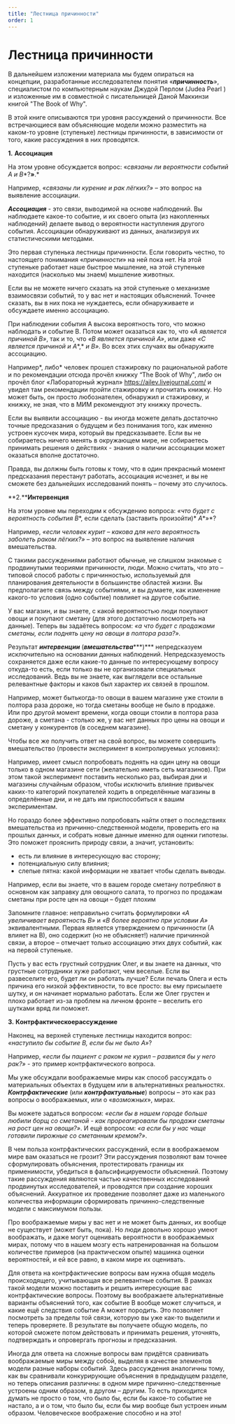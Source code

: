 ```yaml
---
title: "Лестница причинности"
order: 1
---
```


# Лестница причинности

В дальнейшем изложении материала мы будем опираться на концепции, разработанные исследователем понятия «***причинность***», специалистом по компьютерным наукам Джудой Перлом (Judea Pearl ) и изложенные им в совместной с писательницей Даной Маккинзи книгой "The Book of Why".

В этой книге описываются три уровня рассуждений о причинности. Все встречающиеся вам объясняющие модели можно разместить на каком-то уровне (ступеньке) лестницы причинности, в зависимости от того, какие рассуждения в них проводятся.

**1.** **Ассоциация**

На этом уровне обсуждается вопрос: «*связаны ли вероятности событий А и* *B**?**»**.*

Например, «*связаны ли курение и рак лёгких?»* – это вопрос на выявление ассоциации.

***Ассоциация*** - это связи, выводимой на основе наблюдений. Вы наблюдаете какое-то событие, и их своего опыта (из накопленных наблюдений) делаете вывод о вероятности наступления другого события. Ассоциации обнаруживают из данных, анализируя их статистическими методами.

Это первая ступенька лестницы причинности. Если говорить честно, то настоящего понимания «*причинности*» на ней пока нет. На этой ступеньке работает наше быстрое мышление, на этой ступеньке находится (насколько мы знаем) мышление животных.

Если вы не можете ничего сказать на этой ступеньке о механизме взаимосвязи событий, то у вас нет и настоящих объяснений. Точнее сказать, вы в них пока не нуждаетесь, если обнаруживаете и обсуждаете именно ассоциацию.

При наблюдении события А высока вероятность того, что можно наблюдать и событие B. Потом может оказаться как то, что *«А является причиной В»*, так и то, что *«В является причиной А»*, или даже *«С является причиной* *и* *А**,* *и В»*. Во всех этих случаях вы обнаружите ассоциацию.

Например*, либо* человек прошел стажировку по рациональной работе и по рекомендации отсюда прочёл книжку “The Book of Why", *либо* он прочёл блог «Лабораторный журнал» <https://ailev.livejournal.com/> и увидел там рекомендации пройти стажировку и прочитать книжку. Но может быть, он просто любознателен, обнаружил и стажировку, и книжку, не зная, что в МИМ рекомендуют эту книжку прочесть.

Если вы выявили ассоциацию - вы иногда можете делать достаточно точные предсказания о будущем и без понимания того, как именно устроен кусочек мира, который вы предсказываете. Если вы не собираетесь ничего менять в окружающем мире, не собираетесь принимать решения о действиях - знания о наличии ассоциации может оказаться вполне достаточно.

Правда, вы должны быть готовы к тому, что в один прекрасный момент предсказания перестанут работать, ассоциация исчезнет, и вы не сможете без дальнейших исследований понять – почему это случилось.

**2.****Интервенция**

На этом уровне мы переходим к обсуждению вопроса: *«что будет с вероятность события* *B**, если сделать (заставить произойти)* *A**»*?

Например, *«если человек курит – какова для него вероятность заболеть раком лёгких?»* – это вопрос на выявление наличия вмешательства.

С такими рассуждениями работают обычные, не слишком знакомые с продвинутыми теориями причинности, люди. Можно считать, что это – типовой способ работы с причинностью, используемый для планирования деятельности в большинстве областей жизни. Вы предполагаете связь между событиями, и вы думаете, как изменение какого-то условия (одно событие) повлияет на другое событие.

У вас магазин, и вы знаете, с какой вероятностью люди покупают овощи и покупают сметану (для этого достаточно посмотреть на данные). Теперь вы задаётесь вопросом: *«а что будет с продажами сметаны, если поднять цену на овощи в полтора раза?».*

Результат ***интервенции*** (***вмешательства******)*** непредсказуем исключительно на основании данных наблюдений. Непредсказуемость сохраняется даже если какие-то данные по интересующему вопросу откуда-то есть, если только вы не организовали специальных исследований. Ведь вы не знаете, как выглядели все остальные релевантные факторы и каков был характер их связей в прошлом.

Например, может бытькогда-то овощи в вашем магазине уже стоили в полтора раза дороже, но тогда сметаны вообще не было в продаже. Или про другой момент времени, когда овощи стоили в полтора раза дороже, а сметана - столько же, у вас нет данных про цены на овощи и сметану у конкурентов (в соседнем магазине).

Чтобы все же получить ответ на свой вопрос, вы можете совершить вмешательство (провести эксперимент в контролируемых условиях):

Например, имеет смысл попробовать поднять на один цену на овощи только в одном магазине сети (желательно иметь сеть магазинов). При этом такой эксперимент поставить несколько раз, выбирая дни и магазины случайным образом, чтобы исключить влияние привычек каких-то категорий покупателей ходить в определённые магазины в определённые дни, и не дать им приспособиться к вашим экспериментам.

Но гораздо более эффективно попробовать найти ответ о последствиях вмешательства из причинно-следственной модели, проверить его на прошлых данных, и собрать новые данные именно для оценки гипотезы. Это поможет прояснить природу связи, а значит, установить:

* есть ли влияние в интересующую вас сторону;
* потенциальную силу влияния;
* слепые пятна: какой информации не хватает чтобы сделать выводы.

Например, если вы знаете, что в вашем городе сметану потребляют в основном как заправку для овощного салата, то прогноз по продажам сметаны при росте цен на овощи – будет плохим

Запомните главное: неправильно считать формулировки *«А увеличивает вероятность В»* и *«В более вероятно при условии А»* эквивалентными. Первая является утверждением о причинности (А влияет на В), оно содержит (но не объясняет!) наличие причинной связи, а второе – отмечает только ассоциацию этих двух событий, как на первой ступеньке.

Пусть у вас есть грустный сотрудник Олег, и вы знаете на данных, что грустные сотрудники хуже работают, чем веселые. Если вы развеселите его, будет ли он работать лучше? Если печаль Олега и есть причина его низкой эффективности, то все просто: вы ему присылаете шутку, и он начинает нормально работать. Если же Олег грустен и плохо работает из-за проблем на личном фронте – веселить его шутками вряд ли поможет.

**3.** **Контрфактическое****рас****суждение**

Наконец, на верхней ступеньке лестницы находится вопрос: *«наступило бы событие В, если бы не было А»*?

Например, *«если бы пациент с раком не курил – развился бы у него рак?»* - это пример контрфактического вопроса.

Мы уже обсуждали воображаемые миры как способ рассуждать о материальных объектах в будущем или в альтернативных реальностях. ***Контрфактические*** (или ***контрфактуальные***) вопросы – это как раз вопросы о воображаемых, или о «*возможных*», мирах.

Вы можете задаться вопросом: *«если бы в нашем городе больше любили борщ со сметаной - как прореагировали бы продажи сметаны на рост цен на овощи?»*. И ещё вопросом: *«а если бы у нас чаще готовили пирожные со сметанным кремом?»*.

В чем польза контрфактических рассуждений, если в воображаемом мире вам оказаться не грозит? Эти рассуждения позволяют вам точнее сформулировать объяснения, протестировать границы их применимости, убедиться в фальсифицируемости объяснений. Поэтому такие рассуждения являются частью качественных исследований продвинутых исследователей, и проводятся при создание хороших объяснений. Аккуратное их проведение позволяет даже из маленького количества информации сформировать причинно-следственные модели с максимумом пользы.

Про воображаемые миры у вас нет и не может быть данных, их вообще не существует (может быть, пока). Но люди довольно хорошо умеют воображать, и даже могут оценивать вероятности в воображаемых мирах, потому что в нашем мозгу есть натренированная на большом количестве примеров (на практическом опыте) машинка оценки вероятностей, и ей все равно, в каком мире их оценивать.

Для ответа на контрфактические вопросы вам нужна общая модель происходящего, учитывающая все релевантные события. В рамках такой модели можно поставить и решить интересующие вас контрфактические вопросы. Поэтому вы воображаете альтернативные варианты объяснений того, как событие В вообще может случиться, и какие ещё следствия событие А может породить. Это позволяет посмотреть за пределы той связи, которую вы уже как-то выделили и теперь проверяете. В результате вы получаете общую модель, по которой сможете потом действовать и принимать решения, уточнять, подтверждать и опровергать прогнозы и предсказания.

Иногда для ответа на сложные вопросы вам придётся сравнивать воображаемые миры между собой, выделяя в качестве элементов модели разные наборы событий. Здесь рассуждения аналогичны тому, как вы сравнивали конкурирующие объяснения в предыдущем разделе, но теперь описания различны: в одном мире причинно-следственные устроены одним образом, в другом – другим. То есть приходится думать не просто о том, что было бы, если бы какое-то событие не настало, а и о том, что было бы, если бы мир вообще был устроен иным образом. Человеческое воображение способно и на это!